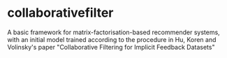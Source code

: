 # collaborativefilter
A basic framework for matrix-factorisation-based recommender systems, with an initial model trained according to the procedure in Hu, Koren and Volinsky's paper "Collaborative Filtering for Implicit Feedback Datasets"
